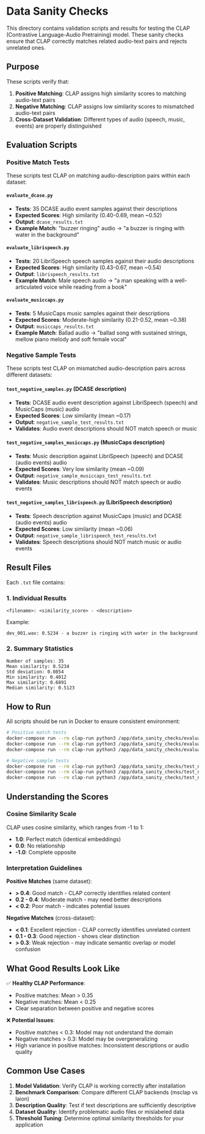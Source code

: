 # Data Sanity Checks

This directory contains validation scripts and results for testing the CLAP (Contrastive Language-Audio Pretraining) model. These sanity checks ensure that CLAP correctly matches related audio-text pairs and rejects unrelated ones.

## Purpose

These scripts verify that:
1. **Positive Matching**: CLAP assigns high similarity scores to matching audio-text pairs
2. **Negative Matching**: CLAP assigns low similarity scores to mismatched audio-text pairs
3. **Cross-Dataset Validation**: Different types of audio (speech, music, events) are properly distinguished

## Evaluation Scripts

### Positive Match Tests

These scripts test CLAP on matching audio-description pairs within each dataset:

#### `evaluate_dcase.py`
- **Tests**: 35 DCASE audio event samples against their descriptions
- **Expected Scores**: High similarity (0.40-0.69, mean ~0.52)
- **Output**: `dcase_results.txt`
- **Example Match**: "buzzer ringing" audio → "a buzzer is ringing with water in the background"

#### `evaluate_librispeech.py`
- **Tests**: 20 LibriSpeech speech samples against their audio descriptions
- **Expected Scores**: High similarity (0.43-0.67, mean ~0.54)
- **Output**: `librispeech_results.txt`
- **Example Match**: Male speech audio → "a man speaking with a well-articulated voice while reading from a book"

#### `evaluate_musiccaps.py`
- **Tests**: 5 MusicCaps music samples against their descriptions
- **Expected Scores**: Moderate-high similarity (0.21-0.52, mean ~0.38)
- **Output**: `musiccaps_results.txt`
- **Example Match**: Ballad audio → "ballad song with sustained strings, mellow piano melody and soft female vocal"

### Negative Sample Tests

These scripts test CLAP on mismatched audio-description pairs across different datasets:

#### `test_negative_samples.py` (DCASE description)
- **Tests**: DCASE audio event description against LibriSpeech (speech) and MusicCaps (music) audio
- **Expected Scores**: Low similarity (mean ~0.17)
- **Output**: `negative_sample_test_results.txt`
- **Validates**: Audio event descriptions should NOT match speech or music

#### `test_negative_samples_musiccaps.py` (MusicCaps description)
- **Tests**: Music description against LibriSpeech (speech) and DCASE (audio events) audio
- **Expected Scores**: Very low similarity (mean ~0.09)
- **Output**: `negative_sample_musiccaps_test_results.txt`
- **Validates**: Music descriptions should NOT match speech or audio events

#### `test_negative_samples_librispeech.py` (LibriSpeech description)
- **Tests**: Speech description against MusicCaps (music) and DCASE (audio events) audio
- **Expected Scores**: Low similarity (mean ~0.06)
- **Output**: `negative_sample_librispeech_test_results.txt`
- **Validates**: Speech descriptions should NOT match music or audio events

## Result Files

Each `.txt` file contains:

### 1. Individual Results
```
<filename>: <similarity_score> - <description>
```

Example:
```
dev_001.wav: 0.5234 - a buzzer is ringing with water in the background
```

### 2. Summary Statistics
```
Number of samples: 35
Mean similarity: 0.5234
Std deviation: 0.0854
Min similarity: 0.4012
Max similarity: 0.6891
Median similarity: 0.5123
```

## How to Run

All scripts should be run in Docker to ensure consistent environment:

```bash
# Positive match tests
docker-compose run --rm clap-run python3 /app/data_sanity_checks/evaluate_dcase.py
docker-compose run --rm clap-run python3 /app/data_sanity_checks/evaluate_librispeech.py
docker-compose run --rm clap-run python3 /app/data_sanity_checks/evaluate_musiccaps.py

# Negative sample tests
docker-compose run --rm clap-run python3 /app/data_sanity_checks/test_negative_samples.py
docker-compose run --rm clap-run python3 /app/data_sanity_checks/test_negative_samples_musiccaps.py
docker-compose run --rm clap-run python3 /app/data_sanity_checks/test_negative_samples_librispeech.py
```

## Understanding the Scores

### Cosine Similarity Scale
CLAP uses cosine similarity, which ranges from -1 to 1:
- **1.0**: Perfect match (identical embeddings)
- **0.0**: No relationship
- **-1.0**: Complete opposite

### Interpretation Guidelines

**Positive Matches** (same dataset):
- **> 0.4**: Good match - CLAP correctly identifies related content
- **0.2 - 0.4**: Moderate match - may need better descriptions
- **< 0.2**: Poor match - indicates potential issues

**Negative Matches** (cross-dataset):
- **< 0.1**: Excellent rejection - CLAP correctly identifies unrelated content
- **0.1 - 0.3**: Good rejection - shows clear distinction
- **> 0.3**: Weak rejection - may indicate semantic overlap or model confusion

## What Good Results Look Like

✅ **Healthy CLAP Performance**:
- Positive matches: Mean > 0.35
- Negative matches: Mean < 0.25
- Clear separation between positive and negative scores

❌ **Potential Issues**:
- Positive matches < 0.3: Model may not understand the domain
- Negative matches > 0.3: Model may be overgeneralizing
- High variance in positive matches: Inconsistent descriptions or audio quality

## Common Use Cases

1. **Model Validation**: Verify CLAP is working correctly after installation
2. **Benchmark Comparison**: Compare different CLAP backends (msclap vs laion)
3. **Description Quality**: Test if text descriptions are sufficiently descriptive
4. **Dataset Quality**: Identify problematic audio files or mislabeled data
5. **Threshold Tuning**: Determine optimal similarity thresholds for your application

